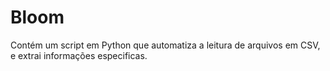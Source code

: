 # Bloom
Contém um script em Python que automatiza a leitura de arquivos em CSV, e extrai informações especificas.
